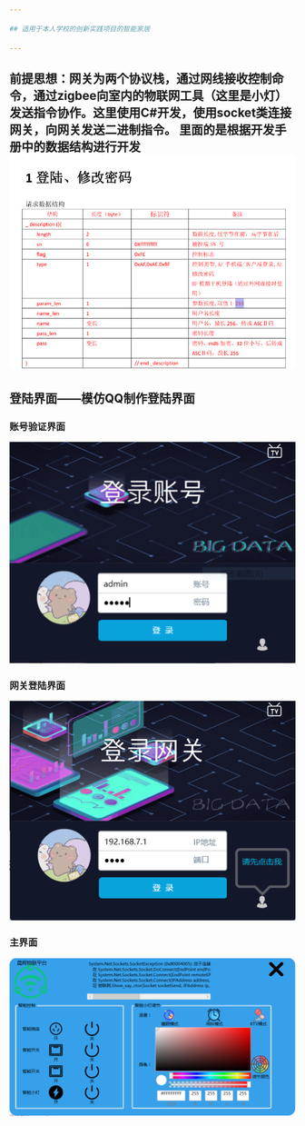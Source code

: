 ```yaml
---

## 适用于本人学校的创新实践项目的智能家居

---
```


前提思想：网关为两个协议栈，通过网线接收控制命令，通过zigbee向室内的物联网工具（这里是小灯）发送指令协作。这里使用C#开发，使用socket类连接网关，向网关发送二进制指令。
里面的是根据开发手册中的数据结构进行开发![](./git_img/1.png)
---

## 登陆界面——模仿QQ制作登陆界面
### 账号验证界面
![](./git_img/2.png)
### 网关登陆界面
![](./git_img/3.png)
### 主界面
![](./git_img/4.png)